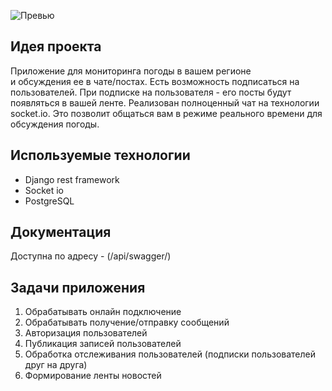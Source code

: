 ![Превью](https://play-lh.googleusercontent.com/Pq9VUgW4nJg7JkpQiNdrcuYQKT_V55zoeEFsodVdhTmtNjgEIXg24JXmPqCmDkjK93UC)

## Идея проекта

Приложение для мониторинга погоды в вашем регионе   
и обсуждения ее в чате/постах. Есть возможность подписаться на пользователей. 
При подписке на пользователя - его посты будут появляться в вашей ленте. Реализован полноценный чат на технологии socket.io. Это позволит общаться вам в режиме реального времени для обсуждения погоды. 

## Используемые технологии
- Django rest framework
- Socket io
- PostgreSQL

## Документация
Доступна по адресу - (/api/swagger/)

## Задачи приложения
1. Обрабатывать онлайн подключение
2. Обрабатывать получение/отправку сообщений
3. Авторизация пользователей
4. Публикация записей пользователей
5. Обработка отслеживания пользователей (подписки пользователей друг на друга)
6. Формирование ленты новостей 